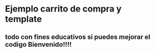 # Ejemplo carrito de compra y template

## todo con fines educativos si puedes mejorar el codigo Bienvenido!!!!